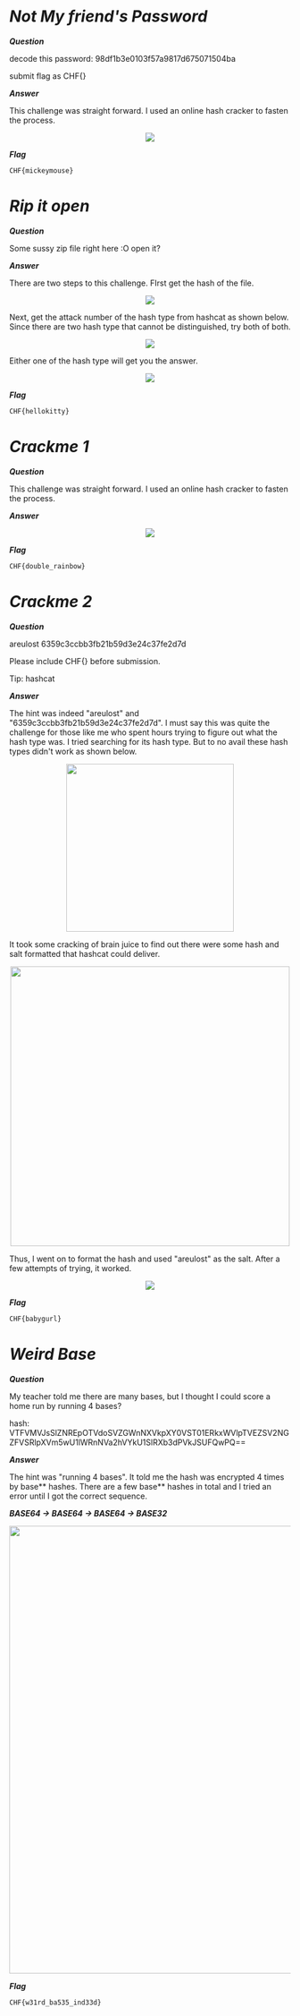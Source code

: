 <b>*<H1>Not My friend's Password</H1>*</b>

<b>*Question*</b>

decode this password: 98df1b3e0103f57a9817d675071504ba

submit flag as CHF{<Insert Password>}

<b>*Answer*</b>

This challenge was straight forward. I used an online hash cracker to fasten the process.

<p align="center"><img src="https://user-images.githubusercontent.com/66903347/190655671-1076575d-1eb7-4d4d-b324-98320cc7fe65.png"></p>

<b>*Flag*</b>

```CHF{mickeymouse}```

<b>*<H1>Rip it open</H1>*</b>

<b>*Question*</b>

Some sussy zip file right here :O open it?

<b>*Answer*</b>
  
There are two steps to this challenge. FIrst get the hash of the file. 

<p align="center"><img src="https://user-images.githubusercontent.com/66903347/190658372-71ec37b2-22e3-4543-a18c-820ac90a65dc.png"></p>
  
Next, get the attack number of the hash type from hashcat as shown below. Since there are two hash type that cannot be distinguished, try both of both.

<p align="center"><img src="https://user-images.githubusercontent.com/66903347/190658201-a128cdf0-4192-474b-8711-765ddf58b010.png"></p>
  
Either one of the hash type will get you the answer.

<p align="center"><img src="https://user-images.githubusercontent.com/66903347/190658063-b63ecd35-843a-4ad1-af2c-66d39b384ce5.png"></p>

<b>*Flag*</b>

```CHF{hellokitty}```
  
<b>*<H1>Crackme 1</H1>*</b>

<b>*Question*</b>

This challenge was straight forward. I used an online hash cracker to fasten the process.

<b>*Answer*</b>
  
<p align="center"><img src="https://user-images.githubusercontent.com/66903347/190659289-f717c418-96fb-4df8-a9f7-eb55af033712.png"></p>

<b>*Flag*</b>

```CHF{double_rainbow}```
  
<b>*<H1>Crackme 2</H1>*</b>

<b>*Question*</b>

areulost 6359c3ccbb3fb21b59d3e24c37fe2d7d

Please include CHF{} before submission.

Tip: hashcat

<b>*Answer*</b>

The hint was indeed "areulost" and "6359c3ccbb3fb21b59d3e24c37fe2d7d". I must say this was quite the challenge for those like me who spent hours trying to figure out what the hash type was. I tried searching for its hash type. But to no avail these hash types didn't work as shown below.

<p align="center"><img src="https://user-images.githubusercontent.com/66903347/190652659-6277eeea-4a59-4dd5-b85a-c2a13d6df8fb.png" width=300px></p>

It took some cracking of brain juice to find out there were some hash and salt formatted that hashcat could deliver.

<p align="center"><img src="https://user-images.githubusercontent.com/66903347/190653326-23a2b853-d7c3-4308-87f5-5375e7cb4e10.png" width=500px></p>

Thus, I went on to format the hash and used "areulost" as the salt. After a few attempts of trying, it worked.

<p align="center"><img src="https://user-images.githubusercontent.com/66903347/190653752-fda9b1b9-ca05-414e-a31c-795b6e029cf0.png"></p>

<b>*Flag*</b>

```CHF{babygurl}```

<b>*<H1>Weird Base</H1>*</b>

<b>*Question*</b>

My teacher told me there are many bases, but I thought I could score a home run by running 4 bases?

hash: VTFVMVJsSlZNREpOTVdoSVZGWnNXVkpXY0VST01ERkxWVlpTVEZSV2NGZFVSRlpXVm5wU1lWRnNVa2hVYkU1SlRXb3dPVkJSUFQwPQ==

<b>*Answer*</b>

The hint was "running 4 bases". It told me the hash was encrypted 4 times by base** hashes. There are a few base** hashes in total and I tried an error until I got the correct sequence. 

<b><i>BASE64 -> BASE64 -> BASE64 -> BASE32</i></b>

<p align="center"><img src="https://user-images.githubusercontent.com/66903347/190653983-6835b6a2-a334-4449-8d9f-4790dfaab0f2.png" width=800px></p>

<b>*Flag*</b>

```CHF{w31rd_ba535_ind33d}```

